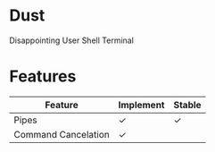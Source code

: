 # Dust
Disappointing User Shell Terminal

# Features

| Feature   | Implement | Stable |
|-----------|-----------|--------|
|  Pipes    |     ✓     |    ✓  |
| Command   Cancelation |     ✓     |        |      ✓      |